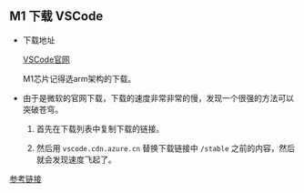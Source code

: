 ﻿## M1 下载 VSCode

- 下载地址

  [VSCode官网](https://code.visualstudio.com)

  M1芯片记得选arm架构的下载。

- 由于是微软的官网下载，下载的速度非常非常的慢，发现一个很强的方法可以突破苍穹。

  1. 首先在下载列表中复制下载的链接。

  2. 然后用 `vscode.cdn.azure.cn` 替换下载链接中 `/stable` 之前的内容，然后就会发现速度飞起了。

[参考链接](https://blog.csdn.net/zhaomengszu/article/details/112261258)

